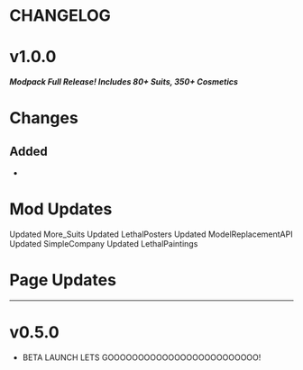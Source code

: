 # CHANGELOG

# v1.0.0
***Modpack Full Release! Includes 80+ Suits, 350+ Cosmetics***
# Changes
## Added
- 
# Mod Updates

Updated More_Suits 
Updated LethalPosters
Updated ModelReplacementAPI 
Updated SimpleCompany
Updated LethalPaintings

# Page Updates

---
# v0.5.0
- BETA LAUNCH LETS GOOOOOOOOOOOOOOOOOOOOOOOOO!
